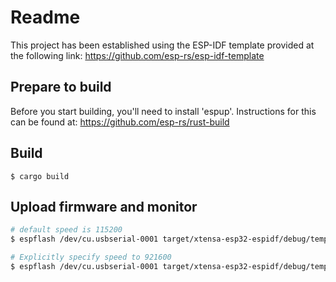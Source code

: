 # Readme

This project has been established using the ESP-IDF template provided at the following link: https://github.com/esp-rs/esp-idf-template

## Prepare to build

Before you start building, you'll need to install 'espup'. Instructions for this can be found at: https://github.com/esp-rs/rust-build

## Build

`$ cargo build`

## Upload firmware and monitor

```sh
# default speed is 115200
$ espflash /dev/cu.usbserial-0001 target/xtensa-esp32-espidf/debug/template-test --monitor

# Explicitly specify speed to 921600
$ espflash /dev/cu.usbserial-0001 target/xtensa-esp32-espidf/debug/template-test --monitor --speed 921600
```
